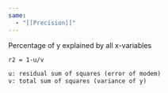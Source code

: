 ```yaml
---
same:
  - "[[Precision]]"
---
```



Percentage of y explained by all x-variables 

```latex
r2 = 1-u/v

u: residual sum of squares (error of modem)
v: total sum of squares (variance of y)
```
